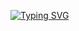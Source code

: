 [![Typing SVG](https://readme-typing-svg.demolab.com?font=Fira+Code&pause=1000&width=435&lines=%F0%9F%91%8BHi%2C+I'm+Ethan.;Is+fresher+pursuing+Data+Science)](https://git.io/typing-svg)
